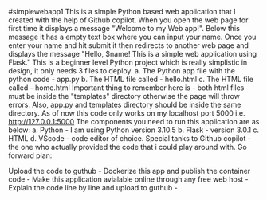 #simplewebapp1
This is a simple Python based web application that I created with the help of Github copilot.
When you open the web page for first time it displays a message "Welcome to my Web app!". Below this message it has a empty text box where you can input your name.
Once you enter your name and hit submit it then redirects to another web page and displays the message "Hello, $name! This is a simple web application using Flask."
This is a beginner level Python project which is really simplistic in design, it only needs 3 files to deploy. a. The Python app file with the python code - app.py b. The HTML file called - hello.html c. The HTML file called - home.html
Important thing to remember here is - both html files must be inside the "templates" directory otherwise the page will throw errors. Also, app.py and templates directory should be inside the same directory.
As of now this code only works on my localhost port 5000 i.e. http://127.0.0.1:5000
The components you need to run this application are as below: a. Python - I am using Python version 3.10.5 b. Flask - version 3.0.1 c. HTML d. VScode - code editor of choice.
Special tanks to Github copilot - the one who actually provided the code that i could play around with.
Go forward plan:

Upload the code to guthub -
Dockerize this app and publish the container code -
Make this application avialable online through any free web host -
Explain the code line by line and upload to guthub -
